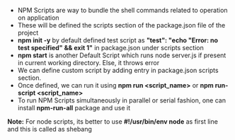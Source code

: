 * NPM Scripts are way to bundle the shell commands related to operation on application
* These will be defined the scripts section of the package.json file of the project
* **npm  init -y** by default defined test script as **"test": "echo \"Error: no test specified\" && exit 1"**  in package.json under scripts section
* **npm start** is another Default Script which runs node server.js if present in current working directory. Else, it throws error
* We can define custom script by adding entry in package.json scripts section. 
* Once defined, we can run it using **npm run <script_name>** or **npm run-script <script_name>**
* To run NPM Scripts simultaneously in parallel or serial fashion, one can install **npm-run-all** package and use it 

**Note:** For node scripts, its better to use **#!/usr/bin/env node** as first line and this is called as shebang
